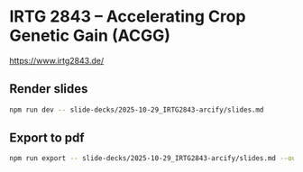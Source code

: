 # IRTG 2843 – Accelerating Crop Genetic Gain (ACGG)

https://www.irtg2843.de/

## Render slides

```bash
npm run dev -- slide-decks/2025-10-29_IRTG2843-arcify/slides.md
```

## Export to pdf

```bash
npm run export -- slide-decks/2025-10-29_IRTG2843-arcify/slides.md --output slide-decks/2025-10-29_IRTG2843-arcify/slides.pdf
```
